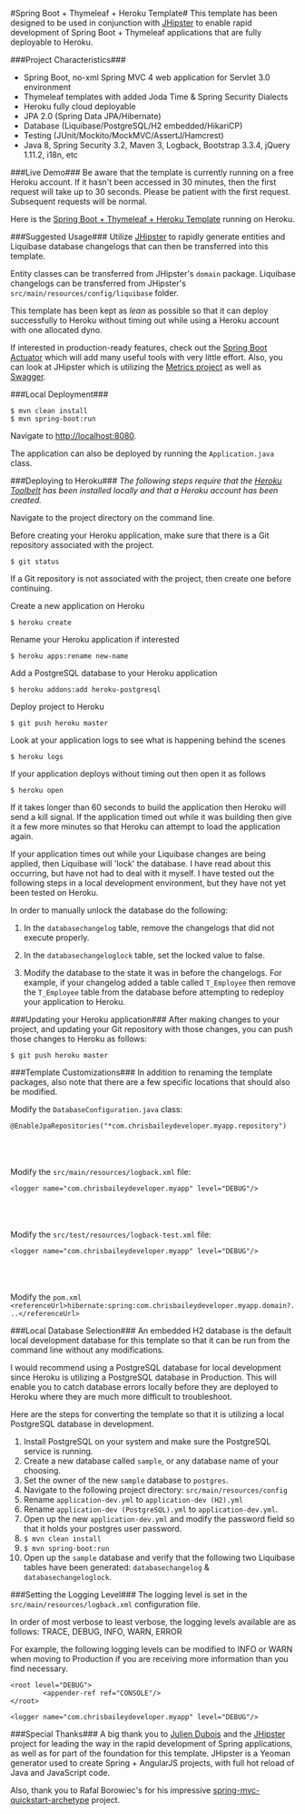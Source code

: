 
#Spring Boot + Thymeleaf + Heroku Template#
This template has been designed to be used in conjunction with [JHipster](https://jhipster.github.io/) to enable rapid development of Spring Boot + Thymeleaf applications that are fully deployable to Heroku.  

###Project Characteristics###
- Spring Boot, no-xml Spring MVC 4 web application for Servlet 3.0 environment
- Thymeleaf templates with added Joda Time & Spring Security Dialects  
- Heroku fully cloud deployable
- JPA 2.0 (Spring Data JPA/Hibernate)
- Database (Liquibase/PostgreSQL/H2 embedded/HikariCP)  
- Testing (JUnit/Mockito/MockMVC/AssertJ/Hamcrest)  
- Java 8, Spring Security 3.2, Maven 3, Logback, Bootstrap 3.3.4, jQuery 1.11.2, i18n, etc

###Live Demo###
Be aware that the template is currently running on a free Heroku account.  If it hasn't been accessed in 30 minutes, then the first request will take up to 30 seconds.  Please be patient with the first request. Subsequent requests will be normal.  

Here is the [Spring Boot + Thymeleaf + Heroku Template](https://spring-boot-thymeleaf-heroku.herokuapp.com/) running on Heroku.


###Suggested Usage###
Utilize [JHipster](https://jhipster.github.io/) to rapidly generate entities and Liquibase database changelogs that can then be transferred into this template.  

Entity classes can be transferred from JHipster's `domain` package.  Liquibase changelogs can be transferred from JHipster's `src/main/resources/config/liquibase` folder.  

This template has been kept as <i>lean</i> as possible so that it can deploy successfully to Heroku without timing out while using a Heroku account with one allocated dyno.  

If interested in production-ready features, check out the [Spring Boot Actuator](http://docs.spring.io/spring-boot/docs/current-SNAPSHOT/reference/htmlsingle/#production-ready) which will add many useful tools with very little effort.  Also, you can look at JHipster which is utilizing the [Metrics project](https://dropwizard.github.io/metrics/3.1.0/) as well as [Swagger](http://swagger.io/).


###Local Deployment###
```
$ mvn clean install  
$ mvn spring-boot:run
```

Navigate to [http://localhost:8080](http://localhost:8080).  
 
The application can also be deployed by running the `Application.java` class.

###Deploying to Heroku###
<i>The following steps require that the [Heroku Toolbelt](https://toolbelt.heroku.com/) has been installed locally and that a Heroku account has been created.</i>

Navigate to the project directory on the command line.

Before creating your Heroku application, make sure that there is a Git repository associated with the project.   
```
$ git status
```  

If a Git repository is not associated with the project, then create one before continuing. 

Create a new application on Heroku  
```
$ heroku create
```

Rename your Heroku application if interested  
``` 
$ heroku apps:rename new-name
```

Add a PostgreSQL database to your Heroku application  
```
$ heroku addons:add heroku-postgresql
```

Deploy project to Heroku  
```
$ git push heroku master
```

Look at your application logs to see what is happening behind the scenes  
```
$ heroku logs
```

If your application deploys without timing out then open it as follows 
```
$ heroku open
```

If it takes longer than 60 seconds to build the application then Heroku will send a kill signal.  If the application timed out while it was building then give it a few more minutes so that Heroku can attempt to load the application again.  

If your application times out while your Liquibase changes are being applied, then Liquibase will 'lock' the database.  I have read about this occurring, but have not had to deal with it myself.  I have tested out the following steps in a local development environment, but they have not yet been tested on Heroku.
  
In order to manually unlock the database do the following: 

1. In the `databasechangelog` table, remove the changelogs that did not execute properly.


1. In the `databasechangeloglock` table, set the locked value to false.


1. Modify the database to the state it was in before the changelogs.  For example, if your changelog added a table called `T_Employee` then remove the `T_Employee` table from the database before attempting to redeploy your application to Heroku.

###Updating your Heroku application###
After making changes to your project, and updating your Git repository with those changes, you can push those changes to Heroku as follows:  
 
```
$ git push heroku master
```

###Template Customizations###
In addition to renaming the template packages, also note that there are a few specific locations that should also be modified.

Modify the `DatabaseConfiguration.java` class:
```
@EnableJpaRepositories("*com.chrisbaileydeveloper.myapp.repository")
```
<br/><br/>  
Modify the `src/main/resources/logback.xml` file:  
```
<logger name="com.chrisbaileydeveloper.myapp" level="DEBUG"/>
```
<br/><br/>  
Modify the `src/test/resources/logback-test.xml` file:  
```
<logger name="com.chrisbaileydeveloper.myapp" level="DEBUG"/>
```
<br/><br/>  
Modify the `pom.xml`<br/>
`<referenceUrl>hibernate:spring:com.chrisbaileydeveloper.myapp.domain?...</referenceUrl>`



###Local Database Selection###
An embedded H2 database is the default local development database for this template so that it can be run from the command line without any modifications.  

I would recommend using a PostgreSQL database for local development since Heroku is utilizing a PostgreSQL database in Production.  This will enable you to catch database errors locally before they are deployed to Heroku where they are much more difficult to troubleshoot.

Here are the steps for converting the template so that it is utilizing a local PostgreSQL database in development.  

1.	Install PostgreSQL on your system and make sure the PostgreSQL service is running.
2.	Create a new database called `sample`, or any database name of your choosing.
3.	Set the owner of the new `sample` database to `postgres`.
4.	Navigate to the following project directory: `src/main/resources/config`
5.	Rename `application-dev.yml` to `application-dev (H2).yml`
6.	Rename `application-dev (PostgreSQL).yml` to `application-dev.yml`.
7.	Open up the new `application-dev.yml` and modify the password field so that it holds your postgres user password.
8.	`$ mvn clean install`
9.	`$ mvn spring-boot:run`
10.	Open up the `sample` database and verify that the following two Liquibase tables have been generated:  `databasechangelog` & `databasechangeloglock`.

###Setting the Logging Level###
The logging level is set in the `src/main/resources/logback.xml` configuration file.  

In order of most verbose to least verbose, the logging levels available are as follows: TRACE, DEBUG, INFO, WARN, ERROR

For example, the following logging levels can be modified to INFO or WARN when moving to Production if you are receiving more information than you find necessary.

```
<root level="DEBUG">
        <appender-ref ref="CONSOLE"/>
</root>
    
<logger name="com.chrisbaileydeveloper.myapp" level="DEBUG"/>
```


###Special Thanks###
A big thank you to [Julien Dubois](http://www.julien-dubois.com/) and the [JHipster](https://jhipster.github.io/) project for leading the way in the rapid development of Spring applications, as well as for part of the foundation for this template.  JHipster is a Yeoman generator used to create Spring + AngularJS projects, with full hot reload of Java and JavaScript code.

Also, thank you to Rafal Borowiec's for his impressive [spring-mvc-quickstart-archetype](https://github.com/kolorobot/spring-mvc-quickstart-archetype) project.




